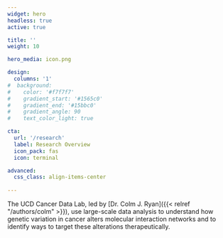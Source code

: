 ```yaml
---
widget: hero 
headless: true 
active: true

title: ''
weight: 10

hero_media: icon.png

design:
  columns: '1'
#  background:
#    color: '#f7f7f7'
#    gradient_start: '#1565c0'
#    gradient_end: '#15bbc0'
#    gradient_angle: 90
#    text_color_light: true

cta:
  url: '/research'
  label: Research Overview
  icon_pack: fas
  icon: terminal

advanced:
  css_class: align-items-center
  
---
```


The UCD Cancer Data Lab, led by [Dr. Colm J. Ryan]({{< relref "/authors/colm" >}}), use large-scale data analysis to understand how genetic variation in cancer alters molecular interaction networks and to identify ways to target these alterations therapeutically.

<br>
